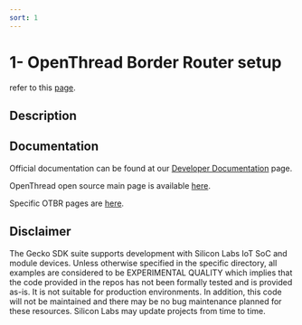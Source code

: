 ```yaml
---
sort: 1
---
```


# 1- OpenThread Border Router setup

refer to this [page](https://jerome-silabs.github.io/SE_FAE_team/OpenThread/Applications/OpenThread_Border_Router/install.html).

## Description ##


## Documentation ##

Official documentation can be found at our [Developer Documentation](https://docs.silabs.com/openthread/latest/) page.

OpenThread open source main page is available [here](https://openthread.io/).

Specific OTBR pages are [here](https://openthread.io/guides/border-router).

## Disclaimer ##

The Gecko SDK suite supports development with Silicon Labs IoT SoC and module devices. Unless otherwise specified in the specific directory, all examples are considered to be EXPERIMENTAL QUALITY which implies that the code provided in the repos has not been formally tested and is provided as-is.  It is not suitable for production environments.  In addition, this code will not be maintained and there may be no bug maintenance planned for these resources. Silicon Labs may update projects from time to time.
